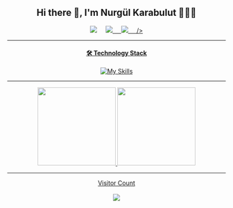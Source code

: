 <div id="header" align="center">

<h2 align='center'> Hi there 👋, I'm Nurgül Karabulut 👩🏼‍💻 </h2>

<p align='center'>
 <a href="mailto:nrglkrblt329@gmail.com"><img src="https://img.shields.io/badge/Outlook-0078D4.svg?&style=for-the-badge&logo=microsoft%20outlook&logoColor=white" /></a>&nbsp;&nbsp;&nbsp;&nbsp;
 <a href="https://www.linkedin.com/in/nurgül-karabulut-464815240/"><img src="https://img.shields.io/badge/linkedin-%230077B5.svg?&style=for-the-badge&logo=linkedin&logoColor=white" /</a>&nbsp;&nbsp;&nbsp;&nbsp;
<a href="https://twitter.com/NurglKarabulu17"><img src="https://img.shields.io/badge/twitter-%231DA1F2.svg?&style=for-the-badge&logo=twitter&logoColor=white" /</a>&nbsp;&nbsp;&nbsp;&nbsp;  
/>       

 ---
#### 🛠 Technology Stack

[![My Skills](https://skillicons.dev/icons?i=java,spring,idea,git)](https://skillicons.dev)
 
 ---

<div align="height">
  <a href="https://github.com/nurgulkarabulut">
  <img height="180em" src="https://github-readme-stats.vercel.app/api?username=nurgulkarabulut&show_icons=true&theme=dark"/>
  <img height="180em" src="https://github-readme-stats.vercel.app/api/top-langs/?username=nurgulkarabulut&theme=dark&layout=compact"/>
</div>
 
 ---
 
 <p align="center"> 
  Visitor Count<br><br>
  <img src="https://profile-counter.glitch.me/nurgulkarabulut/count.svg" />
</p>

</div>

